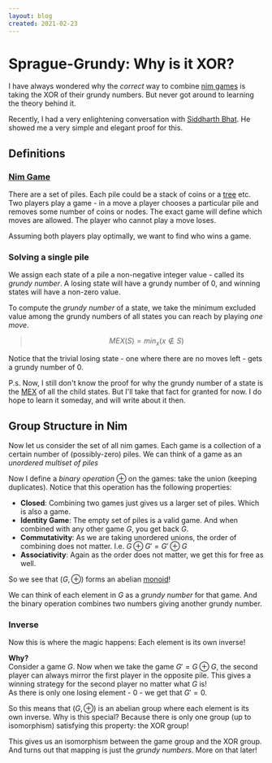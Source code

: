 ```yaml
---
layout: blog
created: 2021-02-23
---
```


Sprague-Grundy: Why is it XOR?
============

I have always wondered why the _correct_ way to combine [nim games](https://en.wikipedia.org/wiki/Sprague%E2%80%93Grundy_theorem) is taking the XOR of their grundy numbers. But never got around to learning the theory behind it.

Recently, I had a very enlightening conversation with [Siddharth Bhat](https://bollu.github.io). He showed me a very simple and elegant proof for this.

Definitions
-----------

### [Nim Game](https://en.wikipedia.org/wiki/Nim)
There are a set of piles. Each pile could be a stack of coins or a [tree](https://en.wikipedia.org/wiki/Tree_(graph_theory)) etc.  
Two players play a game - in a move a player chooses a particular pile and removes some number of coins or nodes. The exact game will define which moves are allowed. The player who cannot play a move loses.

Assuming both players play optimally, we want to find who wins a game.

### Solving a single pile
We assign each state of a pile a non-negative integer value - called its _grundy number_. A losing state will have a grundy number of 0, and winning states will have a non-zero value.

To compute the _grundy number_ of a state, we take the minimum excluded value among the grundy numbers of all states you can reach by playing _one move_.
> $$MEX(S) = min_x(x \not \in S)$$

Notice that the trivial losing state - one where there are no moves left - gets a grundy number of 0.

P.s. Now, I still don't know the proof for why the grundy number of a state is the [MEX](https://en.wikipedia.org/wiki/Mex_(mathematics)) of all the child states. But I'll take that fact for granted for now. I do hope to learn it someday, and will write about it then.

Group Structure in Nim
----------------------

Now let us consider the set of all nim games. Each game is a collection of a certain number of (possibly-zero) piles. We can think of a game as an _unordered multiset of piles_

Now I define a _binary operation_ $\oplus$ on the games: take the union (keeping duplicates). Notice that this operation has the following properties:

- **Closed**: Combining two games just gives us a larger set of piles. Which is also a game.
- **Identity Game**: The empty set of piles is a valid game. And when combined with any other game $G$, you get back $G$.
- **Commutativity**: As we are taking unordered unions, the order of combining does not matter. I.e. $G \oplus G' = G' \oplus G$
- **Associativity**: Again as the order does not matter, we get this for free as well.

So we see that $(G, \oplus)$ forms an abelian [monoid](https://en.wikipedia.org/wiki/Monoid)!

We can think of each element in $G$ as a _grundy number_ for that game. And the binary operation combines two numbers giving another grundy number.

### Inverse
Now this is where the magic happens: Each element is its own inverse!

**Why?**  
Consider a game $G$. Now when we take the game $G' = G \oplus G$, the second player can always mirror the first player in the opposite pile. This gives a winning strategy for the second player no matter what $G$ is!  
As there is only one losing element - $0$ - we get that $G' = 0$.

So this means that $(G, \oplus)$ is an abelian group where each element is its own inverse. Why is this special? Because there is only one group (up to isomorphism) satisfying this property: the XOR group!  

This gives us an isomorphism between the game group and the XOR group. And turns out that mapping is just the _grundy numbers_. More on that later!
